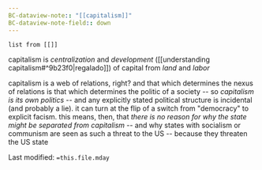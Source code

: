 ```yaml
---
BC-dataview-note:: "[[capitalism]]"
BC-dataview-note-field:: down
---
```

```dataview
list from [[]]
```
capitalism is *centralization* and *development* ([[understanding capitalism#^9b23f0|regalado]]) of capital from *land* and *labor*

capitalism is a web of relations, right? and that which determines the nexus of relations is that which determines the politic of a society -- so *capitalism is its own politics* -- and any explicitly stated political structure is incidental (and probably a lie). it can turn at the flip of a switch from "democracy" to explicit facism. this means, then, that *there is no reason for why the state might be separated from capitalism* -- and why states with socialism or communism are seen as such a threat to the US -- because they threaten the US state

Last modified: `=this.file.mday`